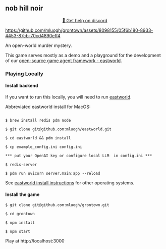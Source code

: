 <!-- <video autoplay loop style="width:100%; height: auto; position:absolute; z-index: -1;">
  <source src="public/assets/web/gameplay.mp4" />
</video> -->

## nob hill noir

<p align="center">
  <a href="https://discord.gg/9V5URE9f4T">💬 Get help on discord</a>
</p>

https://github.com/mluogh/grontown/assets/8098155/05f6b180-8933-4453-87cb-70cd4890eff4

An open-world murder mystery.

This game serves mostly as a demo and a playground for the development of our
[open-source game agent framework - eastworld](https://github.com/mluogh/eastworld).

### Playing Locally

#### Install backend

If you want to run this locally, you will need to run
[eastworld](https://github.com/mluogh/eastworld).

Abbreviated eastworld install for MacOS:

```

$ brew install redis pdm node

$ git clone git@github.com:mluogh/eastworld.git

$ cd eastworld && pdm install

$ cp example_config.ini config.ini

*** put your OpenAI key or configure local LLM  in config.ini ***

$ redis-server

$ pdm run uvicorn server.main:app --reload
```

See
[eastworld install instructions](https://github.com/mluogh/eastworld#installation)
for other operating systems.

#### Install the game

```
$ git clone git@github.com:mluogh/grontown.git

$ cd grontown

$ npm install

$ npm start
```

Play at http://localhost:3000
